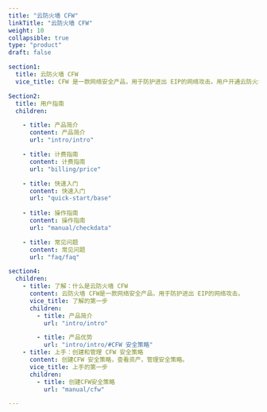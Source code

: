 ```yaml
---
title: "云防火墙 CFW"
linkTitle: "云防火墙 CFW"
weight: 10
collapsible: true
type: "product"
draft: false

section1:
  title: 云防火墙 CFW
  vice_title: CFW 是一款网络安全产品，用于防护进出 EIP的网络攻击。用户开通云防火墙后 EIP的流量将被自动引流至云防火墙。

Section2:
  title: 用户指南
  children:

    - title: 产品简介
      content: 产品简介
      url: "intro/intro"

    - title: 计费指南
      content: 计费指南
      url: "billing/price"

    - title: 快速入门
      content: 快速入门
      url: "quick-start/base"
  
    - title: 操作指南
      content: 操作指南
      url: "manual/checkdata"

    - title: 常见问题
      content: 常见问题
      url: "faq/faq"

section4:
  children:
    - title: 了解：什么是云防火墙 CFW
      content: 云防火墙 CFW是一款网络安全产品，用于防护进出 EIP的网络攻击。
      vice_title: 了解的第一步
      children:
        - title: 产品简介
          url: "intro/intro"

        - title: 产品优势
          url: "intro/intro/#CFW 安全策略"
    - title: 上手：创建和管理 CFW 安全策略
      content: 创建CFW 安全策略，查看资产，管理安全策略。
      vice_title: 上手的第一步
      children:
        - title: 创建CFW安全策略
          url: "manual/cfw"

---
```


<!-- type: "product" 这个参数表明这是一个产品index页面 -->
<!-- section1 为产品index页面 主标题 副标题 video  video_img为视频图片  -->
<!-- section2 为产品index页面 第一个大块的用户文档配置  -->
<!-- section3 为产品index页面 第二个大块的开发者文档配置  -->
<!-- section4 为产品index页面 第三个大块的学习路径配置  -->
